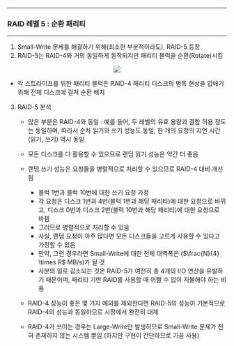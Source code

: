-----
### RAID 레벨 5 : 순환 패리티
-----
1. Small-Write 문제를 해결하기 위해(최소한 부분적이라도), RAID-5 등장
2. RAID-5는 RAID-4와 거의 동일하게 동작되지만 패리티 블럭을 순환(Rotate)시킴
<div align="center">
<img src="https://github.com/user-attachments/assets/2d25141f-e4e9-49a4-8e62-a7155e86f4c3">
</div>

   - 각 스트라이프를 위한 패리티 블럭은 RAID-4 패리티 디스크의 병목 현상을 없애기 위해 전체 디스크에 걸쳐 순환 배치

3. RAID-5 분석
   - 많은 부분은 RAID-4와 동일 : 예를 들어, 두 레벨의 유효 용량과 결함 허용 정도는 동일하며, 따라서 순차 읽기와 쓰기 성능도 동일, 한 개의 요청의 지연 시간(읽기, 쓰기) 역시 동일
   - 모든 디스크를 다 활용할 수 있으므로 랜덤 읽기 성능은 약간 더 좋음
   - 랜덤 쓰기 성능은 요청들을 병렬적으로 처리할 수 있으므로 RAID-4 대비 개선됨
     + 블럭 1번과 블럭 10번에 대한 쓰기 요청 가정
     + 각 요청은 디스크 1번과 4번(블럭 1번과 해당 패리티)에 대한 요청으로 바뀌고, 디스크 0번과 디스크 2번(블럭 10번과 해당 패리티)에 대한 요청으로 바뀜
     + 그러므로 병렬적으로 처리할 수 있음
     + 사실, 랜덤 요청이 아주 많다면 모든 디스크들을 고르게 사용할 수 있다고 가정할 수 있음
     + 만약, 그런 경우라면 Small-Write에 대한 전체 대역폭은 ($\frac{N}{4} \times R$ MB/s)가 될 것
     + 사분의 일로 감소되는 것은 RAID-5가 여전히 총 4개의 I/O 연산을 유발하기 때문이며, 패리티 기반 RAID를 사용할 때 어쩔 수 없이 지불해야 하는 비용

   - RAID-4 성능이 좋은 몇 가지 예외를 제외한다면 RAID-5의 성능이 기본적으로 RAID-4의 성능과 동일하므로 시장에서 완전히 대체
   - RAID-4가 쓰이는 경우는 Large-Write만 발생하므로 Small-Write 문제가 전혀 존재하지 않는 시스템 뿐임 (하지만 구현이 간단하므로 가끔 사용)
